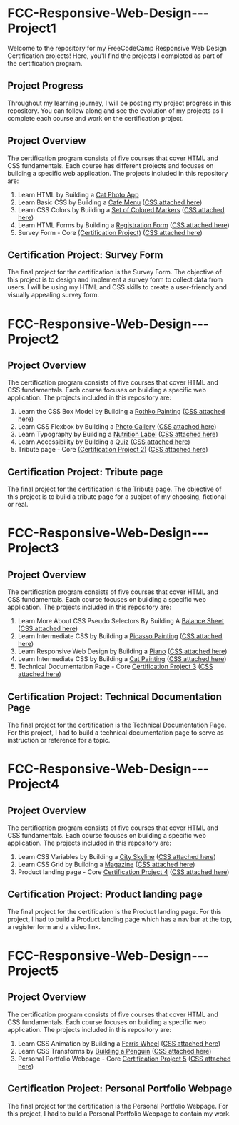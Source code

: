 # FCC-Responsive-Web-Design---Project1

Welcome to the repository for my FreeCodeCamp Responsive Web Design Certification projects! Here, you'll find the projects I completed as part of the certification program.

## Project Progress

Throughout my learning journey, I will be posting my project progress in this repository. You can follow along and see the evolution of my projects as I complete each course and work on the certification project.

## Project Overview

The certification program consists of five courses that cover HTML and CSS fundamentals. Each course has different projects and focuses on building a specific web application. The projects included in this repository are:

1. Learn HTML by Building a [Cat Photo App](https://github.com/Wxrren/FCC-Legacy-Full-Stack-Certification/blob/main/Responsive%20Web%20Design/Project%201/Cat%20Photo%20App.html) 
2. Learn Basic CSS by Building a [Cafe Menu](https://github.com/Wxrren/FCC-Legacy-Full-Stack-Certification/blob/main/Responsive%20Web%20Design/Project%201/cafe%20menu.html) ([CSS attached here](https://github.com/Wxrren/FCC-Legacy-Full-Stack-Certification/blob/main/Responsive%20Web%20Design/Project%201/Cafe-menu-style.css))
3. Learn CSS Colors by Building a [Set of Colored Markers](https://github.com/Wxrren/FCC-Legacy-Full-Stack-Certification/blob/main/Responsive%20Web%20Design/Project%201/Colour%20Mark.html) ([CSS attached here](https://github.com/Wxrren/FCC-Legacy-Full-Stack-Certification/blob/main/Responsive%20Web%20Design/Project%201/colourmark.css))
4. Learn HTML Forms by Building a [Registration Form](https://github.com/Wxrren/FCC-Legacy-Full-Stack-Certification/blob/main/Responsive%20Web%20Design/Project%201/test.html) ([CSS attached here](https://github.com/Wxrren/FCC-Legacy-Full-Stack-Certification/blob/main/Responsive%20Web%20Design/Project%201/style.css))
5. Survey Form -  Core [(Certification Project)](https://github.com/Wxrren/FCC-Legacy-Full-Stack-Certification/blob/main/Responsive%20Web%20Design/Project%201/Survey%20Form.html)  ([CSS attached here](https://github.com/Wxrren/FCC-Legacy-Full-Stack-Certification/blob/main/Responsive%20Web%20Design/Project%201/styles.css))

## Certification Project: Survey Form

The final project for the certification is the Survey Form. The objective of this project is to design and implement a survey form to collect data from users. I will be using my HTML and CSS skills to create a user-friendly and visually appealing survey form. 


# FCC-Responsive-Web-Design---Project2

## Project Overview

The certification program consists of five courses that cover HTML and CSS fundamentals. Each course focuses on building a specific web application. The projects included in this repository are:

1. Learn the CSS Box Model by Building a [Rothko Painting](https://github.com/Wxrren/FCC-Legacy-Full-Stack-Certification/blob/main/Responsive%20Web%20Design/Project%202/Rothko.html) ([CSS attached here](https://github.com/Wxrren/FCC-Legacy-Full-Stack-Certification/blob/main/Responsive%20Web%20Design/Project%202/Rothko-styles.css))
2. Learn CSS Flexbox by Building a [Photo Gallery](https://github.com/Wxrren/FCC-Legacy-Full-Stack-Certification/blob/main/Responsive%20Web%20Design/Project%202/CAT%20PHOTO%20GALLERY.html) ([CSS attached here](https://github.com/Wxrren/FCC-Legacy-Full-Stack-Certification/blob/main/Responsive%20Web%20Design/Project%202/CatStyles.css))
3. Learn Typography by Building a [Nutrition Label](https://github.com/Wxrren/FCC-Legacy-Full-Stack-Certification/blob/main/Responsive%20Web%20Design/Project%202/Nutrition%20Label.html) ([CSS attached here](https://github.com/Wxrren/FCC-Legacy-Full-Stack-Certification/blob/main/Responsive%20Web%20Design/Project%202/labelstyles.css))
4. Learn Accessibility by Building a [Quiz](https://github.com/Wxrren/FCC-Legacy-Full-Stack-Certification/blob/main/Responsive%20Web%20Design/Project%202/quiz.html) ([CSS attached here](https://github.com/Wxrren/FCC-Legacy-Full-Stack-Certification/blob/main/Responsive%20Web%20Design/Project%202/Quizstyles.css))
5. Tribute page -  Core [(Certification Project 2)](https://github.com/Wxrren/FCC-Legacy-Full-Stack-Certification/blob/main/Responsive%20Web%20Design/Project%202/Tribute.html) ([CSS attached here](https://github.com/Wxrren/FCC-Legacy-Full-Stack-Certification/blob/main/Responsive%20Web%20Design/Project%202/tributestyles.css))

## Certification Project: Tribute page

The final project for the certification is the Tribute page. The objective of this project is to build a tribute page for a subject of my choosing, fictional or real.



# FCC-Responsive-Web-Design---Project3

## Project Overview

The certification program consists of five courses that cover HTML and CSS fundamentals. Each course focuses on building a specific web application. The projects included in this repository are:

1. Learn More About CSS Pseudo Selectors By Building A [Balance Sheet](https://github.com/Wxrren/FCC-Legacy-Full-Stack-Certification/blob/main/Responsive%20Web%20Design/Project%203/balanceSheet.html) ([CSS attached here](https://github.com/Wxrren/FCC-Legacy-Full-Stack-Certification/blob/main/Responsive%20Web%20Design/Project%203/balance_stylesheet.css))
2. Learn Intermediate CSS by Building a [Picasso Painting](https://github.com/Wxrren/FCC-Legacy-Full-Stack-Certification/blob/main/Responsive%20Web%20Design/Project%203/picasso-painting.html) ([CSS attached here](https://github.com/Wxrren/FCC-Legacy-Full-Stack-Certification/blob/main/Responsive%20Web%20Design/Project%203/picasso-styles.css))
3. Learn Responsive Web Design by Building a [Piano](https://github.com/Wxrren/FCC-Legacy-Full-Stack-Certification/blob/main/Responsive%20Web%20Design/Project%203/piano.html) ([CSS attached here](https://github.com/Wxrren/FCC-Legacy-Full-Stack-Certification/blob/main/Responsive%20Web%20Design/Project%203/piano-styles.css))
4. Learn Intermediate CSS by Building a [Cat Painting](https://github.com/Wxrren/FCC-Legacy-Full-Stack-Certification/blob/main/Responsive%20Web%20Design/Project%203/Technical%20Documentation%20Page.html) ([CSS attached here](https://github.com/Wxrren/FCC-Legacy-Full-Stack-Certification/blob/main/Responsive%20Web%20Design/Project%203/tdm_styles.css))
5. Technical Documentation Page -  Core [Certification Project 3](https://github.com/Wxrren/FCC-Legacy-Full-Stack-Certification/blob/main/Responsive%20Web%20Design/Project%203/Technical%20Documentation%20Page.html) ([CSS attached here](https://github.com/Wxrren/FCC-Legacy-Full-Stack-Certification/blob/main/Responsive%20Web%20Design/Project%203/tdm_styles.css))

## Certification Project: Technical Documentation Page

The final project for the certification is the Technical Documentation Page. For this project, I had to build a technical documentation page to serve as instruction or reference for a topic.


# FCC-Responsive-Web-Design---Project4

## Project Overview

The certification program consists of five courses that cover HTML and CSS fundamentals. Each course focuses on building a specific web application. The projects included in this repository are:

1. Learn CSS Variables by Building a [City Skyline](https://github.com/Wxrren/FCC-Legacy-Full-Stack-Certification/blob/main/Responsive%20Web%20Design/Project%204/skyline.html) ([CSS attached here](https://github.com/Wxrren/FCC-Legacy-Full-Stack-Certification/blob/main/Responsive%20Web%20Design/Project%204/skylinestyles.css))
2. Learn CSS Grid by Building a [Magazine](https://github.com/Wxrren/FCC-Legacy-Full-Stack-Certification/blob/main/Responsive%20Web%20Design/Project%204/create-a-magazine.html) ([CSS attached here](https://github.com/Wxrren/FCC-Legacy-Full-Stack-Certification/blob/main/Responsive%20Web%20Design/Project%204/magazinestyles.css))
3. Product landing page -  Core [Certification Project 4](https://github.com/Wxrren/FCC-Legacy-Full-Stack-Certification/blob/main/Responsive%20Web%20Design/Project%204/productpage.html) ([CSS attached here](https://github.com/Wxrren/FCC-Legacy-Full-Stack-Certification/blob/main/Responsive%20Web%20Design/Project%204/productstyles.css))

## Certification Project: Product landing page

The final project for the certification is the Product landing page. For this project, I had to build a Product landing page which has a nav bar at the top, a register form and a video link.

# FCC-Responsive-Web-Design---Project5

## Project Overview

The certification program consists of five courses that cover HTML and CSS fundamentals. Each course focuses on building a specific web application. The projects included in this repository are:

1. Learn CSS Animation by Building a [Ferris Wheel](https://github.com/Wxrren/FCC-Legacy-Full-Stack-Certification/blob/main/Responsive%20Web%20Design/Project%205/ferriswheel.html) ([CSS attached here](https://github.com/Wxrren/FCC-Legacy-Full-Stack-Certification/blob/main/Responsive%20Web%20Design/Project%205/wheelstyles.css))
2. Learn CSS Transforms by [Building a Penguin](https://github.com/Wxrren/FCC-Legacy-Full-Stack-Certification/blob/main/Responsive%20Web%20Design/Project%205/Build%20a%20penguin.html) ([CSS attached here](https://github.com/Wxrren/FCC-Legacy-Full-Stack-Certification/blob/main/Responsive%20Web%20Design/Project%205/penguin-styles.css))
3. Personal Portfolio Webpage -  Core [Certification Project 5](https://github.com/Wxrren/FCC-Legacy-Full-Stack-Certification/blob/main/Responsive%20Web%20Design/Project%205/Portfolio%20page.HTML) ([CSS attached here](https://github.com/Wxrren/FCC-Legacy-Full-Stack-Certification/blob/main/Responsive%20Web%20Design/Project%205/styles.css))

## Certification Project: Personal Portfolio Webpage

The final project for the certification is the Personal Portfolio Webpage. For this project, I had to build a Personal Portfolio Webpage to contain my work.

